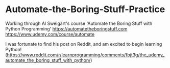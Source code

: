 # Automate-the-Boring-Stuff-Practice 

Working through Al Sweigart's course 'Automate the Boring Stuff with Python Programming'
https://automatetheboringstuff.com
https://www.udemy.com/course/automate

I was fortunate to find his post on Reddit, and am excited to begin learning Python! (https://www.reddit.com/r/learnprogramming/comments/fbjt3g/the_udemy_automate_the_boring_stuff_with_python/)
